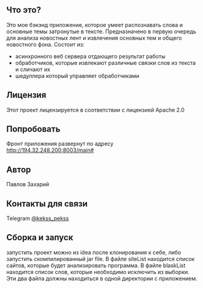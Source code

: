 ## Что это?
Это мое бэкэнд приложение, которое умеет распознавать слова и основные темы затронутые в тексте.
Предназначено в первую очередь для анализа новостных лент и извлечения основных тем и общего новостного фона.
Состоит из:
- асинхронного веб сервера отдающего результат работы
- обработчиков, которые извлекают различные связки слов из текста и сличают их
- шедуллера который управляет обработчиками



## Лицензия

Этот проект лицензируется в соответствии с лицензией Apache 2.0


## Попробовать
Фронт приложения развернут по адресу http://194.32.248.200:8003/main#

## Автор
Павлов Захарий

## Контакты для связи
Telegram [@kekss_pekss](https://t.me/kekss_pekss)



## Сборка и запуск

запустить проект можно из idea после клонирования к себе, либо запустить скомпилированный jar file. В файле siteList находится список сайтов, которые будет анализировать программа. 
В файле blaskList находится список слов, которые необходимо исключить из выборки. Эти два файла должны находиться в одной директории с приложением.
